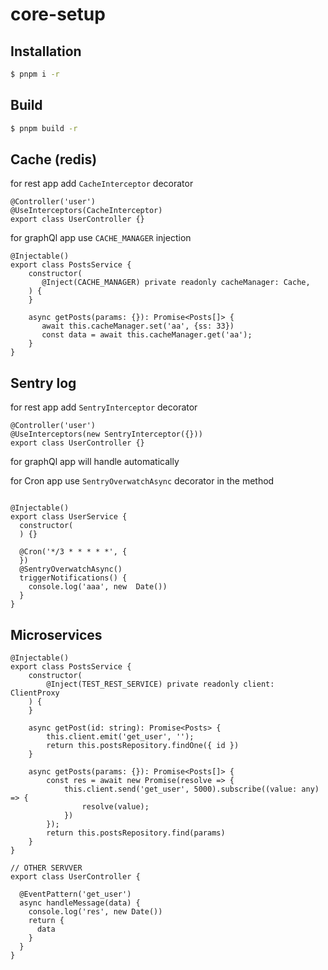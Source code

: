 # core-setup

## Installation

```bash
$ pnpm i -r
```


## Build

```bash
$ pnpm build -r
```

## Cache (redis)

for rest app add ``CacheInterceptor`` decorator
```
@Controller('user')
@UseInterceptors(CacheInterceptor)
export class UserController {}
```

for  graphQl app use ``CACHE_MANAGER`` injection
```
@Injectable()
export class PostsService {
    constructor(
       @Inject(CACHE_MANAGER) private readonly cacheManager: Cache,
    ) {
    }
    
    async getPosts(params: {}): Promise<Posts[]> {
       await this.cacheManager.set('aa', {ss: 33})
       const data = await this.cacheManager.get('aa');
    }
}
```

## Sentry log

for rest app add ``SentryInterceptor`` decorator
```
@Controller('user')
@UseInterceptors(new SentryInterceptor({}))
export class UserController {}
```

for graphQl app will handle automatically

for Cron app use ``SentryOverwatchAsync`` decorator in the method
```

@Injectable()
export class UserService {
  constructor(
  ) {}

  @Cron('*/3 * * * * *', {
  })
  @SentryOverwatchAsync()
  triggerNotifications() {
    console.log('aaa', new  Date())
  }
}

```


## Microservices

```
@Injectable()
export class PostsService {
    constructor(
        @Inject(TEST_REST_SERVICE) private readonly client: ClientProxy
    ) {
    }

    async getPost(id: string): Promise<Posts> {
        this.client.emit('get_user', '');
        return this.postsRepository.findOne({ id })
    }

    async getPosts(params: {}): Promise<Posts[]> {
        const res = await new Promise(resolve => {
            this.client.send('get_user', 5000).subscribe((value: any) => {
                resolve(value);
            })
        });
        return this.postsRepository.find(params)
    }
}

// OTHER SERVVER
export class UserController {
 
  @EventPattern('get_user')
  async handleMessage(data) {
    console.log('res', new Date())
    return {
      data
    }
  }
}
```